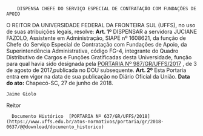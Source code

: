         DISPENSA CHEFE DO SERVIÇO ESPECIAL DE CONTRATAÇÃO COM FUNDAÇÕES DE APOIO  

 O REITOR DA UNIVERSIDADE FEDERAL DA FRONTEIRA SUL (UFFS), no uso de suas atribuições legais, resolve:     **Art. 1º** DISPENSAR a servidora JUCIANE FAZOLO, Assistente em Administração, SIAPE nº 1608621, da função de Chefe do Serviço Especial de Contratação com Fundações de Apoio, da Superintendência Administrativa, código FG-4, integrante do Quadro Distributivo de Cargos e Funções Gratificadas desta Universidade, função para qual havia sido designada pela [PORTARIA Nº 987/GR/UFFS/2017](https://www.google.com.br/search?q=PORTARIA+N++987+GR+UFFS+2017)  , de 3 de agosto de 2017,publicada no DOU subsequente.     **Art. 2º** Esta Portaria entra em vigor na data de sua publicação no Diário Oficial da União.       **Data do ato:** Chapecó-SC, 27 de junho de 2018.   
 

    Jaime Giolo   
 Reitor 

      Documento Histórico  [PORTARIA Nº 637/GR/UFFS/2018](https://www.uffs.edu.br/atos-normativos/portaria/gr/2018-0637/@@download/documento_historico)     
      